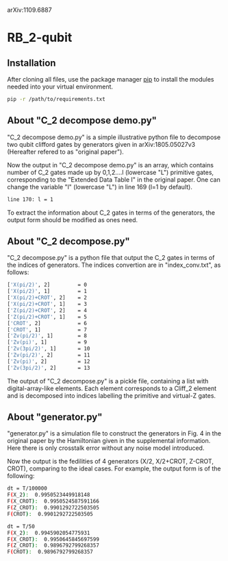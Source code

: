 arXiv:1109.6887
# RB_2-qubit
## Installation

After cloning all files, use the package manager [pip](https://pip.pypa.io/en/stable/) to install the modules needed into your virtual environment.

```bash
pip -r /path/to/requirements.txt
```

## About "C_2 decompose demo.py"

"C_2 decompose demo.py" is a simple illustrative python file to decompose two qubit clifford gates by generators given in arXiv:1805.05027v3 (Hereafter refered to as "original paper").

Now the output in "C_2 decompose demo.py" is an array, which contains number of C_2 gates made up by 0,1,2....l (lowercase "L") primitive gates, corresponding to the "Extended Data Table I" in the original paper. One can change the variable "l" (lowercase "L") in line 169 (l=1 by default).

```bash
line 170: l = 1
```

To extract the information about C_2 gates in terms of the generators, the output form should be modified as ones need.

## About "C_2 decompose.py"

"C_2 decompose.py" is a python file that output the C_2 gates in terms of the indices of generators. The indices convertion are in "index_conv.txt", as follows:

```bash
['X(pi/2)', 2]         = 0
['X(pi/2)', 1]         = 1
['X(pi/2)+CROT', 2]    = 2
['X(pi/2)+CROT', 1]    = 3
['Z(pi/2)+CROT', 2]    = 4
['Z(pi/2)+CROT', 1]    = 5
['CROT', 2]            = 6
['CROT', 1]            = 7
['Zv(pi/2)', 1]        = 8
['Zv(pi)', 1]          = 9
['Zv(3pi/2)', 1]       = 10
['Zv(pi/2)', 2]        = 11
['Zv(pi)', 2]          = 12
['Zv(3pi/2)', 2]       = 13
```

The output of "C_2 decompose.py" is a pickle file, containing a list with digital-array-like elements. Each element corresponds to a Cliff_2 element and is decomposed into indices labelling the primitive and virtual-Z gates.

## About "generator.py"

"generator.py" is a simulation file to construct the generators in Fig. 4 in the original paper by the Hamiltonian given in the supplemental information. Here there is only crosstalk error without any noise model introduced.

Now the output is the fedilities of 4 generators (X/2, X/2+CROT, Z-CROT, CROT), comparing to the ideal cases. For example, the output form is of the following:

```bash
dt = T/100000
F(X_2):  0.9950523449918148
F(X_CROT):  0.9950524587591166
F(Z_CROT):  0.9901292722503505
F(CROT):  0.9901292722503505

dt = T/50
F(X_2):  0.9945902054775931
F(X_CROT):  0.9950645845697599
F(Z_CROT):  0.9896792799268357
F(CROT):  0.9896792799268357
```
